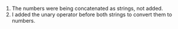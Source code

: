 1. The numbers were being concatenated as strings, not added.
2. I added the unary operator before both strings to convert them to numbers.
